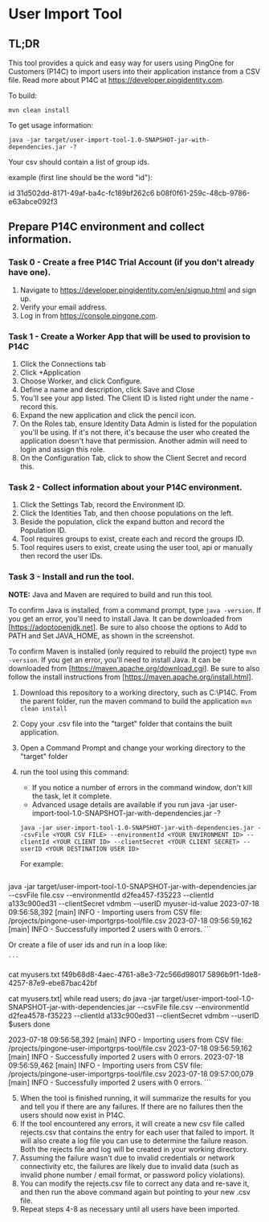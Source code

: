 # User Import Tool

## TL;DR

This tool provides a quick and easy way for users using PingOne for Customers (P14C) to import users into their application instance from a CSV file. Read more about P14C at https://developer.pingidentity.com.

To build:

    mvn clean install
    
To get usage information:

    java -jar target/user-import-tool-1.0-SNAPSHOT-jar-with-dependencies.jar -?

Your csv should contain a list of group ids.

example (first line should be the word "id"):

id
31d502dd-8171-49af-ba4c-fc189bf262c6
b08f0f61-259c-48cb-9786-e63abce092f3


## Prepare P14C environment and collect information.

### Task 0 - Create a free P14C Trial Account (if you don't already have one).

1. Navigate to https://developer.pingidentity.com/en/signup.html and sign up.
2. Verify your email address.
3. Log in from https://console.pingone.com.

### Task 1 - Create a Worker App that will be used to provision to P14C

1. Click the Connections tab
2. Click +Application
3. Choose Worker, and click Configure.
4. Define a name and description, click Save and Close
5. You'll see your app listed. The Client ID is listed right under the name - record this.
6. Expand the new application and click the pencil icon.
7. On the Roles tab, ensure Identity Data Admin is listed for the population you'll be using. If it's not there, it's because the user who created the application doesn't have that permission. Another admin will need to login and assign this role.
8. On the Configuration Tab, click to show the Client Secret and record this.

### Task 2 - Collect information about your P14C environment.

1. Click the Settings Tab, record the Environment ID.
2. Click the Identities Tab, and then choose populations on the left. 
3. Beside the population, click the expand button and record the Population ID.
4. Tool requires groups to exist, create each and record the groups ID.
5. Tool requires users to exist, create using the user tool, api or manually then record the user IDs.

### Task 3 - Install and run the tool.

**NOTE:** Java and Maven are required to build and run this tool.
 
To confirm Java is installed, from a command prompt, type `java -version`. If you get an error, you'll need to install Java. It can be downloaded from [https://adoptopenjdk.net]. Be sure to also choose the options to Add to PATH and Set JAVA_HOME, as shown in the screenshot.

To confirm Maven is installed (only required to rebuild the project) type `mvn -version`. If you get an error, you'll need to install Java. It can be downloaded from [https://maven.apache.org/download.cgi]. Be sure to also follow the install instructions from [https://maven.apache.org/install.html].

1. Download this repository to a working directory, such as C:\P14C. From the parent folder, run the maven command to build the application `mvn clean install`
2. Copy your .csv file into the "target" folder that contains the built application.
3. Open a Command Prompt and change your working directory to the "target" folder
4. run the tool using this command:
    * If you notice a number of errors in the command window, don't kill the task, let it complete. 
    * Advanced usage details are available if you run java -jar user-import-tool-1.0-SNAPSHOT-jar-with-dependencies.jar -?

    ```
    java -jar user-import-tool-1.0-SNAPSHOT-jar-with-dependencies.jar --csvFile <YOUR CSV FILE> --environmentId <YOUR ENVIRONMENT ID> --clientId <YOUR CLIENT ID> --clientSecret <YOUR CLIENT SECRET> --userID <YOUR DESTINATION USER ID>
    ```

    For example:
    
    ```
 java -jar target/user-import-tool-1.0-SNAPSHOT-jar-with-dependencies.jar --csvFile file.csv --environmentId d2fea457-f35223 --clientId a133c900ed31 --clientSecret vdmbm --userID myuser-id-value
         2023-07-18 09:56:58,392 [main] INFO  - Importing users from CSV file: /projects/pingone-user-importgrps-tool/file.csv
         2023-07-18 09:56:59,162 [main] INFO  - Successfully imported 2 users with 0 errors.
    ```

   Or create a file of user ids and run in a loop like:

    ```
  cat myusers.txt
    f49b68d8-4aec-4761-a8e3-72c566d98017
    5896b9f1-1de8-4257-87e9-ebe87bac42bf

  cat myusers.txt| while read users; do
    java -jar target/user-import-tool-1.0-SNAPSHOT-jar-with-dependencies.jar --csvFile file.csv --environmentId d2fea4578-f35223 --clientId a133c900ed31 --clientSecret vdmbm --userID $users
  done

2023-07-18 09:56:58,392 [main] INFO  - Importing users from CSV file: /projects/pingone-user-importgrps-tool/file.csv
2023-07-18 09:56:59,162 [main] INFO  - Successfully imported 2 users with 0 errors.
2023-07-18 09:56:59,462 [main] INFO  - Importing users from CSV file: /projects/pingone-user-importgrps-tool/file.csv
2023-07-18 09:57:00,079 [main] INFO  - Successfully imported 2 users with 0 errors.
    ```



5. When the tool is finished running, it will summarize the results for you and tell you if there are any failures. If there are no failures then the users should now exist in P14C.
6. If the tool encountered any errors, it will create a new csv file called rejects.csv that contains the entry for each user that failed to import. It will also create a log file you can use to determine the failure reason. Both the rejects file and log will be created in your working directory.
7. Assuming the failure wasn't due to invalid credentials or network connectivity etc, the failures are likely due to invalid data (such as invalid phone number / email format, or password policy violations). 
8. You can modify the rejects.csv file to correct any data and re-save it, and then run the above command again but pointing to your new .csv file.
9. Repeat steps 4-8 as necessary until all users have been imported.
